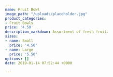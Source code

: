 ```yaml
---
name: Fruit Bowl
image_path: "/uploads/placeholder.jpg"
product_categories:
- Fruit Bowls
price: '4.50'
description_markdown: Assortment of fresh fruit.
sizes:
- name: Small
  price: '4.50'
- name: Large
  price: '5.50'
options: []
date: 2019-01-14 07:52:44 +0000

---
```

